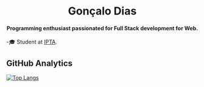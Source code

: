 <h1 align="center">Gonçalo Dias</h1>

<h4 align="center">Programming enthusiast passionated for Full Stack development for Web.</h4>

-🎓 Student at [IPTA](http://ipta.pt).</h4>

## GitHub Analytics

[![Top Langs](https://github-readme-stats.vercel.app/api/top-langs/?username=goncalo-dias&layout=compact)](https://github.com/anuraghazra/github-readme-stats)
